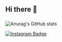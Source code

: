 ## Hi there 👋

<link rel="stylesheet" type="text/css" href="https://cdn.jsdelivr.net/gh/devicons/devicon@latest/devicon.min.css" />

<!-- Ícones menores e cor rosa -->
<div style="font-size: 24px; color: pink;">
<link rel="stylesheet" type='text/css' href="https://cdn.jsdelivr.net/gh/devicons/devicon@latest/devicon.min.css" />
          
  <i class="devicon-c-plain-wordmark"></i>
  <i class="devicon-html5-plain-wordmark"></i>
  <i class="devicon-postgresql-plain"></i>
</div>

![Anurag's GitHub stats](https://github-readme-stats.vercel.app/api?username=anuraghazra&show_icons=true&theme=dracula)

[![Instagram Badge](https://img.shields.io/badge/Instagram-E4405F?style=for-the-badge&logo=instagram&logoColor=white)](https://www.instagram.com/)
